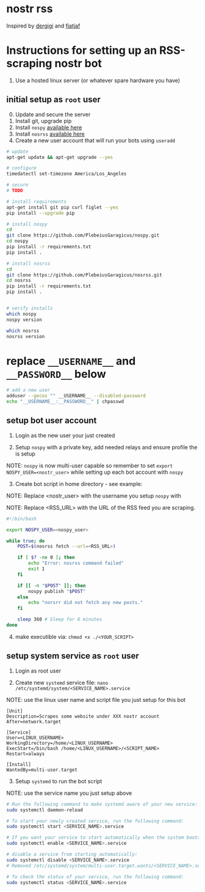 # nostr rss

Inspired by [dergigi](https://dergigi.com/2023/01/19/how-to-build-a-nostr-gm-bot/) and [fiatjaf](https://github.com/fiatjaf/noscl)


# Instructions for setting up an RSS-scraping nostr bot

1. Use a hosted linux server (or whatever spare hardware you have)

## initial setup as `root` user

0. Update and secure the server
1. Install git, upgrade pip
2. Install `nospy` [available here](https://github.com/plebeiusGaragicus/nospy)
3. Install `nosrss` [available here](https://github.com/plebeiusGaragicus/nosrss)
4. Create a new user account that will run your bots using `useradd`


```sh
# update
apt-get update && apt-get upgrade --yes

# configure
timedatectl set-timezone America/Los_Angeles

# secure
# TODO

# install requirements
apt-get install git pip curl figlet --yes
pip install --upgrade pip

# install nospy
cd
git clone https://github.com/PlebeiusGaragicus/nospy.git
cd nospy
pip install -r requirements.txt
pip install .

# install nosrss
cd
git clone https://github.com/PlebeiusGaragicus/nosrss.git
cd nosrss
pip install -r requirements.txt
pip install .


# verify installs
which nospy
nospy version

which nosrss
nosrss version
```

# **replace** `__USERNAME__` and `__PASSWORD__` below
```sh
# add a new user
adduser --gecos "" __USERNAME__ --disabled-password
echo "__USERNAME__:__PASSWORD__" | chpasswd
```

## setup bot user account

1. Login as the new user your just created

2. Setup `nospy` with a private key, add needed relays and ensure profile the is setup

NOTE: `nospy` is now multi-user capable so remember to set `export NOSPY_USER=<nostr_user>` while setting up each bot account with `nospy`

3. Create bot script in home directory - see example:

NOTE: Replace <nostr_user> with the username you setup `nospy` with

NOTE: Replace <RSS_URL> with the URL of the RSS feed you are scraping.

```sh
#!/bin/bash

export NOSPY_USER=<nospy_user>

while true; do
    POST=$(nosrss fetch --url=<RSS_URL>)

    if [ $? -ne 0 ]; then
        echo "Error: nosrss command failed"
        exit 1
    fi

    if [[ -n "$POST" ]]; then
        nospy publish "$POST"
    else
        echo "norsrr did not fetch any new posts."
    fi

    sleep 360 # Sleep for 6 minutes
done
```

4. make executible via: `chmod +x ./<YOUR_SCRIPT>`

## setup system service as `root` user

1. Login as root user

2. Create new `systemd` service file: `nano /etc/systemd/system/<SERVICE_NAME>.service`

NOTE: use the linux user name and script file you just setup for this bot

```
[Unit]
Description=Scrapes some website under XXX nostr account
After=network.target

[Service]
User=<LINUX_USERNAME>
WorkingDirectory=/home/<LINUX_USERNAME>
ExecStart=/bin/bash /home/<LINUX_USERNAME>/<SCRIPT_NAME>
Restart=always

[Install]
WantedBy=multi-user.target
```

3. Setup `systemd` to run the bot script

NOTE: use the service name you just setup above

```sh
# Run the following command to make systemd aware of your new service:
sudo systemctl daemon-reload

# To start your newly created service, run the following command:
sudo systemctl start <SERVICE_NAME>.service

# If you want your service to start automatically when the system boots, run the following command:
sudo systemctl enable <SERVICE_NAME>.service

# disable a service from starting automatically:
sudo systemctl disable <SERVICE_NAME>.service
# Removed /etc/systemd/system/multi-user.target.wants/<SERVICE_NAME>.service

# To check the status of your service, run the following command:
sudo systemctl status <SERVICE_NAME>.service
```

